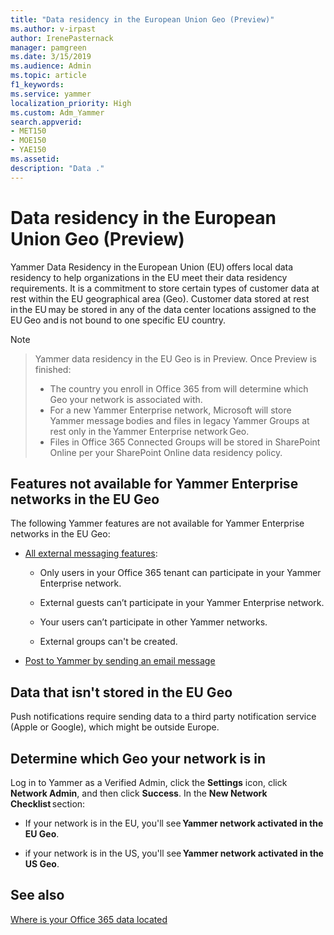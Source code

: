 ```yaml
---
title: "Data residency in the European Union Geo (Preview)"
ms.author: v-irpast
author: IrenePasternack
manager: pamgreen
ms.date: 3/15/2019
ms.audience: Admin
ms.topic: article
f1_keywords:
ms.service: yammer
localization_priority: High
ms.custom: Adm_Yammer
search.appverid:
- MET150
- MOE150
- YAE150
ms.assetid: 
description: "Data ."
---
```


# Data residency in the European Union Geo (Preview)
Yammer Data Residency in the European Union (EU) offers local data residency to help organizations in the EU meet their data residency requirements. It is a commitment to store certain types of customer data at rest within the EU geographical area (Geo). Customer data stored at rest in the EU may be stored in any of the data center locations assigned to the EU Geo and is not bound to one specific EU country.

> [!NOTE]

> Yammer data residency in the EU Geo is in Preview. Once Preview is finished:
> - The country you enroll in Office 365 from will determine which Geo your network is associated with. 
> - For a new Yammer Enterprise network, Microsoft will store Yammer message bodies and files in legacy Yammer Groups at rest only in the Yammer Enterprise network Geo.
> - Files in Office 365 Connected Groups will be stored in SharePoint Online per your SharePoint Online data residency policy. 

## Features not available for Yammer Enterprise networks in the EU Geo

The following Yammer features are not available for Yammer Enterprise networks in the EU Geo:

- [All external messaging features](../work-with-external-users/external-messaging-faq.md):

    - Only users in your Office 365 tenant can participate in your Yammer Enterprise network.

    - External guests can’t participate in your Yammer Enterprise network.

    - Your users can’t participate in other Yammer networks.

    - External groups can't be created.

- [Post to Yammer by sending an email message](https://support.office.com/article/058d1bc1-3492-47c5-bde2-29ea294acdb6)

## Data that isn't stored in the EU Geo

Push notifications require sending data to a third party notification service (Apple or Google), which might be outside Europe.  

<a name="geodata"></a>

##  Determine which Geo your network is in

Log in to Yammer as a Verified Admin, click the **Settings** icon, click **Network Admin**, and then click **Success**. In the **New Network Checklist** section: 

- If your network is in the EU, you'll see **Yammer network activated in the EU Geo**. 

- if your network is in the US, you'll see **Yammer network activated in the US Geo**. 

## See also

[Where is your Office 365 data located](https://go.microsoft.com/fwlink/?linkid=2083810)